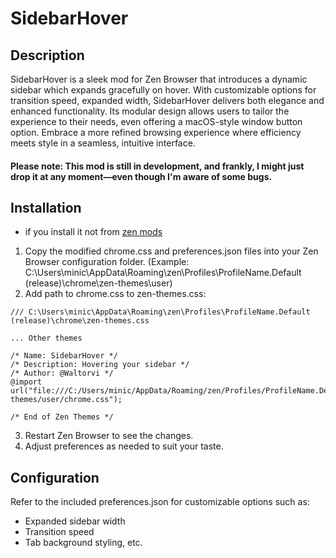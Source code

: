 # SidebarHover

## Description
SidebarHover is a sleek mod for Zen Browser that introduces a dynamic sidebar which expands gracefully on hover. With customizable options for transition speed, expanded width, SidebarHover delivers both elegance and enhanced functionality. Its modular design allows users to tailor the experience to their needs, even offering a macOS-style window button option. Embrace a more refined browsing experience where efficiency meets style in a seamless, intuitive interface.

#### Please note: This mod is still in development, and frankly, I might just drop it at any moment—even though I'm aware of some bugs.

## Installation
* if you install it not from [zen mods](https://zen-browser.app/mods/)
1. Copy the modified chrome.css and preferences.json files into your Zen Browser configuration folder. (Example: C:\Users\minic\AppData\Roaming\zen\Profiles\ProfileName.Default (release)\chrome\zen-themes\user)
2. Add path to chrome.css to zen-themes.css:
```
/// C:\Users\minic\AppData\Roaming\zen\Profiles\ProfileName.Default (release)\chrome\zen-themes.css

... Other themes

/* Name: SidebarHover */
/* Description: Hovering your sidebar */
/* Author: @Waltorvi */
@import url("file:///C:/Users/minic/AppData/Roaming/zen/Profiles/ProfileName.Default%20(release)/chrome/zen-themes/user/chrome.css");

/* End of Zen Themes */
```
3. Restart Zen Browser to see the changes.
4. Adjust preferences as needed to suit your taste.

## Configuration
Refer to the included preferences.json for customizable options such as:
- Expanded sidebar width
- Transition speed
- Tab background styling, etc.
